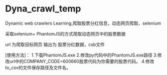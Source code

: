 # Dyna_crawl_temp
Dynamic web crawlers Learning,爬取股票分红信息，动态网页爬取，selenium

采取selenium+ PhantomJS的方式爬取动态网页中的股票数据

url 为爬取目标网页
输出为 股票分红数据，csb文件

[使用方法]：
  1.下载PhantomJS.exe
  2.修改py代码中的PhantomJS.exe路径
  3.修改url中的COMPANY_CODE=600660股票代码为你需要的股票代码。
  4.修改to_csv的文件保存路径及文件名。
